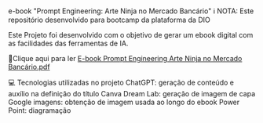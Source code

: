 e-book "Prompt Engineering: Arte Ninja no Mercado Bancário"
ℹ️ NOTA: Este repositório desenvolvido para bootcamp da plataforma da DIO

Este Projeto foi desenvolvido com o objetivo de gerar um ebook digital com as facilidades das ferramentas de IA.

📕Clique aqui para ler
[E-book Prompt Engineering Arte Ninja no Mercado Bancário.pdf](https://github.com/user-attachments/files/18390121/E-book.Prompt.Engineering.Arte.Ninja.no.Mercado.Bancario.pdf)


💻 Tecnologias utilizadas no projeto
ChatGPT: geração de conteúdo e auxílio na definição do título 
Canva Dream Lab: geração de imagem de capa
Google imagens: obtenção de imagem usada ao longo do ebook
Power Point: diagramação
